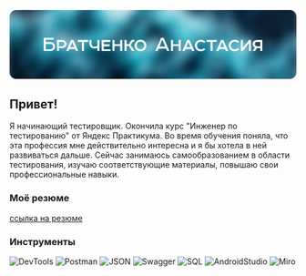 ![Header](https://github.com/sunvive/sunvive/blob/main/assets/git.png)

## Привет! 
Я начинающий тестировщик.
Окончила курс "Инженер по тестированию" от Яндекс Практикума. Во время обучения поняла, что эта профессия мне действительно интересна и я бы хотела в ней развиваться дальше. Сейчас занимаюсь самообразованием в области тестирования, изучаю соответствующие материалы, повышаю свои профессиональные навыки.

### Моё резюме
[ссылка на резюме]()

### Инструменты
![DevTools](https://img.shields.io/badge/-DevTools-B44F07?style=flat&logo=googlechrome)
![Postman](https://img.shields.io/badge/-Postman-2C582C?style=flat&logo=postman)
![JSON](https://img.shields.io/badge/-JSON-CC8C33?style=flat&logo=JSON)
![Swagger](https://img.shields.io/badge/-Swagger-202224?style=flat&logo=Swagger)
![SQL](https://img.shields.io/badge/-SQL-CC8C33?style=flat&logo=PostgreSQL)
![AndroidStudio](https://img.shields.io/badge/-AndroidStudio-2C582C?style=flat&logo=AndroidStudio)
![Miro](https://img.shields.io/badge/-Miro-B44F07?style=flat&logo=Miro)
